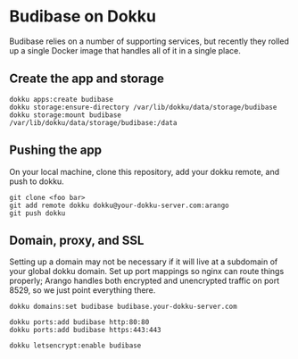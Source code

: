 # Budibase on Dokku

Budibase relies on a number of supporting services, but recently they rolled
up a single Docker image that handles all of it in a single place.

## Create the app and storage

```
dokku apps:create budibase
dokku storage:ensure-directory /var/lib/dokku/data/storage/budibase
dokku storage:mount budibase /var/lib/dokku/data/storage/budibase:/data
```

## Pushing the app

On your local machine, clone this repository, add your dokku remote, and push to dokku.

```
git clone <foo bar>
git add remote dokku dokku@your-dokku-server.com:arango
git push dokku
```

## Domain, proxy, and SSL

Setting up a domain may not be necessary if it will live at a subdomain of your global
dokku domain. Set up port mappings so nginx can route things properly; Arango handles
both encrypted and unencrypted traffic on port 8529, so we just point everything there.

```
dokku domains:set budibase budibase.your-dokku-server.com

dokku ports:add budibase http:80:80
dokku ports:add budibase https:443:443

dokku letsencrypt:enable budibase
```